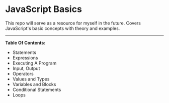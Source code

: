 # JavaScript Basics

This repo will serve as a resource for myself in the future. Covers JavaScript's basic concepts with theory and examples.

***

__Table Of Contents:__

* Statements 
* Expressions
* Executing A Program
* Input, Output
* Operators
* Values and Types
* Variables and Blocks
* Conditional Statements
* Loops